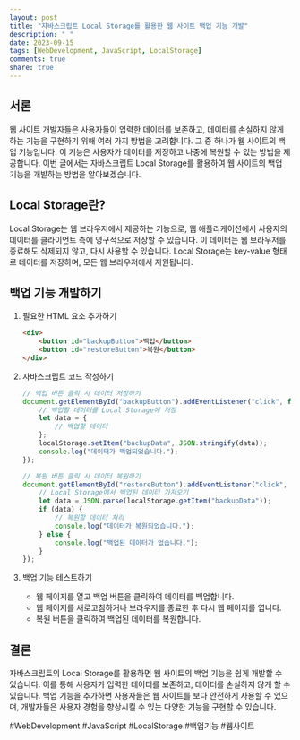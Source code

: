 ```yaml
---
layout: post
title: "자바스크립트 Local Storage를 활용한 웹 사이트 백업 기능 개발"
description: " "
date: 2023-09-15
tags: [WebDevelopment, JavaScript, LocalStorage]
comments: true
share: true
---
```

## 서론
웹 사이트 개발자들은 사용자들이 입력한 데이터를 보존하고, 데이터를 손실하지 않게 하는 기능을 구현하기 위해 여러 가지 방법을 고려합니다. 그 중 하나가 웹 사이트의 백업 기능입니다. 이 기능은 사용자가 데이터를 저장하고 나중에 복원할 수 있는 방법을 제공합니다. 이번 글에서는 자바스크립트 Local Storage를 활용하여 웹 사이트의 백업 기능을 개발하는 방법을 알아보겠습니다.

## Local Storage란?
Local Storage는 웹 브라우저에서 제공하는 기능으로, 웹 애플리케이션에서 사용자의 데이터를 클라이언트 측에 영구적으로 저장할 수 있습니다. 이 데이터는 웹 브라우저를 종료해도 삭제되지 않고, 다시 사용할 수 있습니다. Local Storage는 key-value 형태로 데이터를 저장하며, 모든 웹 브라우저에서 지원됩니다.

## 백업 기능 개발하기
1. 필요한 HTML 요소 추가하기
    ```html
    <div>
        <button id="backupButton">백업</button>
        <button id="restoreButton">복원</button>
    </div>
    ```

2. 자바스크립트 코드 작성하기
    ```javascript
    // 백업 버튼 클릭 시 데이터 저장하기
    document.getElementById("backupButton").addEventListener("click", function() {
        // 백업할 데이터를 Local Storage에 저장
        let data = { 
            // 백업할 데이터
        };
        localStorage.setItem("backupData", JSON.stringify(data));
        console.log("데이터가 백업되었습니다.");
    });

    // 복원 버튼 클릭 시 데이터 복원하기
    document.getElementById("restoreButton").addEventListener("click", function() {
        // Local Storage에서 백업된 데이터 가져오기
        let data = JSON.parse(localStorage.getItem("backupData"));
        if (data) {
            // 복원할 데이터 처리
            console.log("데이터가 복원되었습니다.");
        } else {
            console.log("백업된 데이터가 없습니다.");
        }
    });
    ```

3. 백업 기능 테스트하기
    - 웹 페이지를 열고 백업 버튼을 클릭하여 데이터를 백업합니다.
    - 웹 페이지를 새로고침하거나 브라우저를 종료한 후 다시 웹 페이지를 엽니다.
    - 복원 버튼을 클릭하여 백업된 데이터를 복원합니다.

## 결론
자바스크립트의 Local Storage를 활용하면 웹 사이트의 백업 기능을 쉽게 개발할 수 있습니다. 이를 통해 사용자가 입력한 데이터를 보존하고, 데이터를 손실하지 않게 할 수 있습니다. 백업 기능을 추가하면 사용자들은 웹 사이트를 보다 안전하게 사용할 수 있으며, 개발자들은 사용자 경험을 향상시킬 수 있는 다양한 기능을 구현할 수 있습니다.

#WebDevelopment #JavaScript #LocalStorage #백업기능 #웹사이트